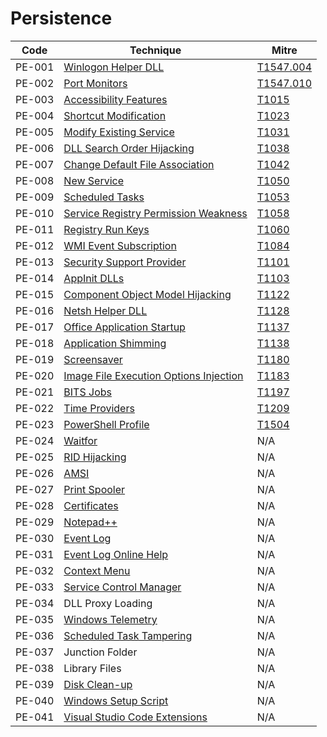 # Persistence

|Code     |Technique               |Mitre     |
|---------|------------------------|----------|
|PE-001   |[Winlogon Helper DLL](https://pentestlab.blog/2020/01/14/persistence-winlogon-helper-dll/)|[T1547.004](https://attack.mitre.org/techniques/T1547/004/)|
|PE-002   |[Port Monitors](https://pentestlab.blog/2019/10/28/persistence-port-monitors/)|[T1547.010](https://attack.mitre.org/techniques/T1547/010/)|
|PE-003   |[Accessibility Features](https://pentestlab.blog/2019/11/13/persistence-accessibility-features/)|[T1015](https://attack.mitre.org/techniques/T1015/)|
|PE-004   |[Shortcut Modification](https://pentestlab.blog/2019/10/08/persistence-shortcut-modification/)|[T1023](https://attack.mitre.org/techniques/T1023/)|
|PE-005   |[Modify Existing Service](https://pentestlab.blog/2020/01/22/persistence-modify-existing-service/)|[T1031](https://attack.mitre.org/techniques/T1031/)|
|PE-006   |[DLL Search Order Hijacking](https://pentestlab.blog/2020/03/04/persistence-dll-hijacking/)|[T1038](https://attack.mitre.org/techniques/T1038/)|
|PE-007   |[Change Default File Association](https://pentestlab.blog/2020/01/06/persistence-change-default-file-association/)|[T1042](https://attack.mitre.org/techniques/T1042/)|
|PE-008   |[New Service](https://pentestlab.blog/2019/10/07/persistence-new-service/)|[T1050](https://attack.mitre.org/techniques/T1050/)|
|PE-009   |[Scheduled Tasks](https://pentestlab.blog/2019/11/04/persistence-scheduled-tasks/)|[T1053](https://attack.mitre.org/techniques/T1053/)|
|PE-010   |[Service Registry Permission Weakness](https://pentestlab.blog/2020/01/22/persistence-modify-existing-service/)|[T1058](https://attack.mitre.org/techniques/T1058/)|
|PE-011   |[Registry Run Keys](https://pentestlab.blog/2019/10/01/persistence-registry-run-keys/)|[T1060](https://attack.mitre.org/techniques/T1060/)|
|PE-012   |[WMI Event Subscription](https://pentestlab.blog/2020/01/21/persistence-wmi-event-subscription/)|[T1084](https://attack.mitre.org/techniques/T1084/)|
|PE-013   |[Security Support Provider](https://pentestlab.blog/2019/10/21/persistence-security-support-provider/)|[T1101](https://attack.mitre.org/techniques/T1101/)|
|PE-014   |[AppInit DLLs](https://pentestlab.blog/2020/01/07/persistence-appinit-dlls/)|[T1103](https://attack.mitre.org/techniques/T1103/)|
|PE-015   |[Component Object Model Hijacking](https://pentestlab.blog/2020/05/20/persistence-com-hijacking/)|[T1122](https://attack.mitre.org/techniques/T1122/)|
|PE-016   |[Netsh Helper DLL](https://pentestlab.blog/2019/10/29/persistence-netsh-helper-dll/)|[T1128](https://attack.mitre.org/techniques/T1128/)|
|PE-017   |[Office Application Startup](https://pentestlab.blog/2019/12/11/persistence-office-application-startup/)|[T1137](https://attack.mitre.org/techniques/T1137/)|
|PE-018   |[Application Shimming](https://pentestlab.blog/2019/12/16/persistence-application-shimming/)|[T1138](https://attack.mitre.org/techniques/T1138/)|
|PE-019   |[Screensaver](https://pentestlab.blog/2019/10/09/persistence-screensaver/)|[T1180](https://attack.mitre.org/techniques/T1180/)|
|PE-020   |[Image File Execution Options Injection](https://pentestlab.blog/2020/01/13/persistence-image-file-execution-options-injection/)|[T1183](https://attack.mitre.org/techniques/T1183/)|
|PE-021   |[BITS Jobs](https://pentestlab.blog/2019/10/30/persistence-bits-jobs/)|[T1197](https://attack.mitre.org/techniques/T1197/)|
|PE-022   |[Time Providers](https://pentestlab.blog/2019/10/22/persistence-time-providers/)|[T1209](https://attack.mitre.org/techniques/T1209/)|
|PE-023   |[PowerShell Profile](https://pentestlab.blog/2019/11/05/persistence-powershell-profile/)|[T1504](https://attack.mitre.org/techniques/T1504/)|
|PE-024   |[Waitfor](https://pentestlab.blog/2020/02/04/persistence-waitfor/)|N/A|
|PE-025   |[RID Hijacking](https://pentestlab.blog/2020/02/12/persistence-rid-hijacking/)|N/A|
|PE-026   |[AMSI](https://pentestlab.blog/2021/05/17/persistence-amsi/)|N/A|
|PE-027   |[Print Spooler](https://pentestlab.blog/2021/08/02/universal-privilege-escalation-and-persistence-printer/)|N/A|
|PE-028   |[Certificates](https://pentestlab.blog/2021/09/13/account-persistence-certificates/)|N/A|
|PE-029   |[Notepad++](https://pentestlab.blog/2022/02/14/persistence-notepad-plugins/)|N/A|
|PE-030   |[Event Log](https://pentestlab.blog/2024/01/08/persistence-event-log/)|N/A|
|PE-031   |[Event Log Online Help](https://pentestlab.blog/2023/03/07/persistence-event-log-online-help/)|N/A|
|PE-032   |[Context Menu](https://pentestlab.blog/2023/03/13/persistence-context-menu/)|N/A|
|PE-033   |[Service Control Manager](https://pentestlab.blog/2023/03/20/persistence-service-control-manager/)|N/A|
|PE-034   |DLL Proxy Loading|N/A|
|PE-035   |[Windows Telemetry](https://pentestlab.blog/2023/11/06/persistence-windows-telemetry/)|N/A|
|PE-036   |[Scheduled Task Tampering](https://pentestlab.blog/2023/11/20/persistence-scheduled-task-tampering/)|N/A|
|PE-037   |Junction Folder|N/A|
|PE-038   |Library Files|N/A|
|PE-039   |[Disk Clean-up](https://pentestlab.blog/2024/01/29/persistence-disk-clean-up/)|N/A|
|PE-040   |[Windows Setup Script](https://pentestlab.blog/2024/02/05/persistence-windows-setup-script/)|N/A|
|PE-041   |[Visual Studio Code Extensions](https://pentestlab.blog)|N/A|
